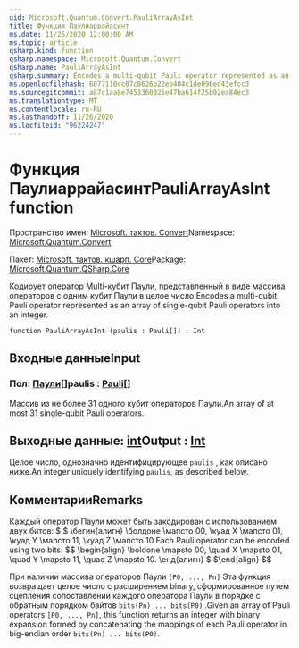 ```yaml
---
uid: Microsoft.Quantum.Convert.PauliArrayAsInt
title: Функция Паулиаррайасинт
ms.date: 11/25/2020 12:00:00 AM
ms.topic: article
qsharp.kind: function
qsharp.namespace: Microsoft.Quantum.Convert
qsharp.name: PauliArrayAsInt
qsharp.summary: Encodes a multi-qubit Pauli operator represented as an array of single-qubit Pauli operators into an integer.
ms.openlocfilehash: 6077110cc07c8626b22eb404c1de096ed43efcc3
ms.sourcegitcommit: a87c1aa8e7453360025e47ba614f25b02ea84ec3
ms.translationtype: MT
ms.contentlocale: ru-RU
ms.lasthandoff: 11/26/2020
ms.locfileid: "96224247"
---
```

# <a name="pauliarrayasint-function"></a><span data-ttu-id="f91e6-102">Функция Паулиаррайасинт</span><span class="sxs-lookup"><span data-stu-id="f91e6-102">PauliArrayAsInt function</span></span>

<span data-ttu-id="f91e6-103">Пространство имен: [Microsoft. тактов. Convert](xref:Microsoft.Quantum.Convert)</span><span class="sxs-lookup"><span data-stu-id="f91e6-103">Namespace: [Microsoft.Quantum.Convert](xref:Microsoft.Quantum.Convert)</span></span>

<span data-ttu-id="f91e6-104">Пакет: [Microsoft. тактов. кшарп. Core](https://nuget.org/packages/Microsoft.Quantum.QSharp.Core)</span><span class="sxs-lookup"><span data-stu-id="f91e6-104">Package: [Microsoft.Quantum.QSharp.Core](https://nuget.org/packages/Microsoft.Quantum.QSharp.Core)</span></span>


<span data-ttu-id="f91e6-105">Кодирует оператор Multi-кубит Паули, представленный в виде массива операторов с одним кубит Паули в целое число.</span><span class="sxs-lookup"><span data-stu-id="f91e6-105">Encodes a multi-qubit Pauli operator represented as an array of single-qubit Pauli operators into an integer.</span></span>

```qsharp
function PauliArrayAsInt (paulis : Pauli[]) : Int
```


## <a name="input"></a><span data-ttu-id="f91e6-106">Входные данные</span><span class="sxs-lookup"><span data-stu-id="f91e6-106">Input</span></span>

### <a name="paulis--pauli"></a><span data-ttu-id="f91e6-107">Пол: [Паули](xref:microsoft.quantum.lang-ref.pauli)[]</span><span class="sxs-lookup"><span data-stu-id="f91e6-107">paulis : [Pauli](xref:microsoft.quantum.lang-ref.pauli)[]</span></span>

<span data-ttu-id="f91e6-108">Массив из не более 31 одного кубит операторов Паули.</span><span class="sxs-lookup"><span data-stu-id="f91e6-108">An array of at most 31 single-qubit Pauli operators.</span></span>



## <a name="output--int"></a><span data-ttu-id="f91e6-109">Выходные данные: [int](xref:microsoft.quantum.lang-ref.int)</span><span class="sxs-lookup"><span data-stu-id="f91e6-109">Output : [Int](xref:microsoft.quantum.lang-ref.int)</span></span>

<span data-ttu-id="f91e6-110">Целое число, однозначно идентифицирующее `paulis` , как описано ниже.</span><span class="sxs-lookup"><span data-stu-id="f91e6-110">An integer uniquely identifying `paulis`, as described below.</span></span>

## <a name="remarks"></a><span data-ttu-id="f91e6-111">Комментарии</span><span class="sxs-lookup"><span data-stu-id="f91e6-111">Remarks</span></span>

<span data-ttu-id="f91e6-112">Каждый оператор Паули может быть закодирован с использованием двух битов: $ $ \бегин{алигн} \болдоне \мапсто 00, \куад X \мапсто 01, \куад Y \мапсто 11, \куад Z \мапсто 10.</span><span class="sxs-lookup"><span data-stu-id="f91e6-112">Each Pauli operator can be encoded using two bits: $$ \begin{align} \boldone \mapsto 00, \quad X \mapsto 01, \quad Y \mapsto 11, \quad Z \mapsto 10.</span></span>
<span data-ttu-id="f91e6-113">\енд{алигн} $ $</span><span class="sxs-lookup"><span data-stu-id="f91e6-113">\end{align} $$</span></span>

<span data-ttu-id="f91e6-114">При наличии массива операторов Паули `[P0, ..., Pn]` Эта функция возвращает целое число с расширением binary, сформированное путем сцепления сопоставлений каждого оператора Паули в порядке с обратным порядком байтов `bits(Pn) ... bits(P0)` .</span><span class="sxs-lookup"><span data-stu-id="f91e6-114">Given an array of Pauli operators `[P0, ..., Pn]`, this function returns an integer with binary expansion formed by concatenating the mappings of each Pauli operator in big-endian order `bits(Pn) ... bits(P0)`.</span></span>
